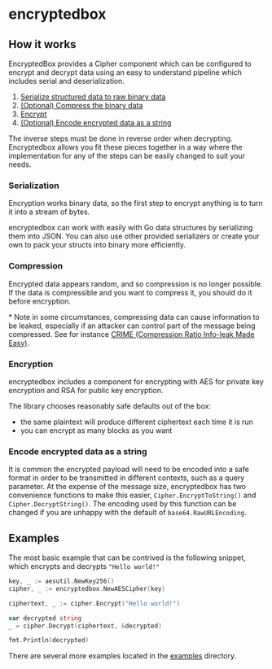 # encryptedbox

## How it works

EncryptedBox provides a Cipher component which can be configured to encrypt and decrypt data using an easy to understand pipeline which includes serial and deserialization.

1. [Serialize structured data to raw binary data](#serialization)
1. [(Optional) Compress the binary data](#compression)
1. [Encrypt](#encryption)
1. [(Optional) Encode encrypted data as a string](#encode-encrypted-data-as-a-string)

The inverse steps must be done in reverse order when decrypting.  Encryptedbox allows you fit these pieces together in a way where the implementation for any of the steps can be easily changed to suit your needs.

### Serialization

Encryption works binary data, so the first step to encrypt anything is to turn it into a stream of bytes.

encryptedbox can work with easily with Go data structures by serializing them into JSON.  You can also use other provided serializers or create your own to pack your structs into binary more efficiently.

### Compression

Encrypted data appears random, and so compression is no longer possible.  If the data is compressible and you want to compress it, you should do it before encryption.

\* Note in some circumstances, compressing data can cause information to be leaked, especially if an attacker can control part of the message being compressed.  See for instance [CRIME (Compression Ratio Info-leak Made Easy)](https://en.wikipedia.org/wiki/CRIME).

### Encryption

encryptedbox includes a component for encrypting with AES for private key encryption and RSA for public key encryption.

The library chooses reasonably safe defaults out of the box:
 * the same plaintext will produce different ciphertext each time it is run
 * you can encrypt as many blocks as you want

### Encode encrypted data as a string

It is common the encrypted payload will need to be encoded into a safe format in order to be transmitted in different contexts, such as a query parameter. At the expense of the message size, encryptedbox has two convenience functions to make this easier, `Cipher.EncryptToString()` and `Cipher.DecryptString()`.  The encoding used by this function can be changed if you are unhappy with the default of `base64.RawURLEncoding`.

## Examples

The most basic example that can be contrived is the following snippet, which encrypts and decrypts `"Hello world!"`

```go
key, _ := aesutil.NewKey256()
cipher, _ := encryptedbox.NewAESCipher(key)

ciphertext, _ := cipher.Encrypt("Hello world!")

var decrypted string
_ = cipher.Decrypt(ciphertext, &decrypted)

fmt.Println(decrypted)
```

There are several more examples located in the [examples](./examples/) directory.

